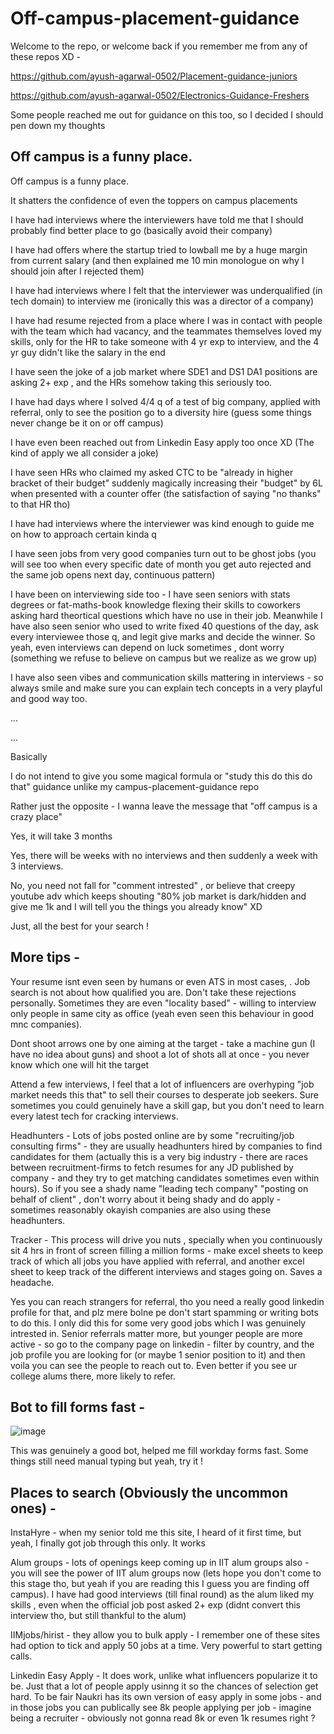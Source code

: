 # Off-campus-placement-guidance

Welcome to the repo, or welcome back if you remember me from any of these repos XD - 

https://github.com/ayush-agarwal-0502/Placement-guidance-juniors

https://github.com/ayush-agarwal-0502/Electronics-Guidance-Freshers

Some people reached me out for guidance on this too, so I decided I should pen down my thoughts 

## Off campus is a funny place.

Off campus is a funny place.

It shatters the confidence of even the toppers on campus placements

I have had interviews where the interviewers have told me that I should probably find better place to go (basically avoid their company)

I have had offers where the startup tried to lowball me by a huge margin from current salary (and then explained me 10 min monologue on why I should join after I rejected them)

I have had interviews where I felt that the interviewer was underqualified (in tech domain) to interview me (ironically this was a director of a company)

I have had resume rejected from a place where I was in contact with people with the team which had vacancy, and the teammates themselves loved my skills, only for the HR to take someone with 4 yr exp to interview, and the 4 yr guy didn't like the salary in the end 

I have seen the joke of a job market where SDE1 and DS1 DA1 positions are asking 2+ exp , and the HRs somehow taking this seriously too.

I have had days where I solved 4/4 q of a test of big company, applied with referral, only to see the position go to a diversity hire (guess some things never change be it on or off campus)

I have even been reached out from Linkedin Easy apply too once XD (The kind of apply we all consider a joke) 

I have seen HRs who claimed my asked CTC to be "already in higher bracket of their budget" suddenly magically increasing their "budget" by 6L when presented with a counter offer (the satisfaction of saying "no thanks" to that HR tho)

I have had interviews where the interviewer was kind enough to guide me on how to approach certain kinda q

I have seen jobs from very good companies turn out to be ghost jobs (you will see too when every specific date of month you get auto rejected and the same job opens next day, continuous pattern)

I have been on interviewing side too - I have seen seniors with stats degrees or fat-maths-book knowledge flexing their skills to coworkers asking hard theortical questions which have no use in their job. Meanwhile I have also seen senior who used to write fixed 40 questions of the day, ask every interviewee those q, and legit give marks and decide the winner. So yeah, even interviews can depend on luck sometimes , dont worry (something we refuse to believe on campus but we realize as we grow up)

I have also seen vibes and communication skills mattering in interviews - so always smile and make sure you can explain tech concepts in a very playful and good way too. 

...

...

Basically

I do not intend to give you some magical formula or "study this do this do that" guidance unlike my campus-placement-guidance repo

Rather just the opposite - I wanna leave the message that "off campus is a crazy place"

Yes, it will take 3 months 

Yes, there will be weeks with no interviews and then suddenly a week with 3 interviews. 

No, you need not fall for "comment intrested" , or believe that creepy youtube adv which keeps shouting "80% job market is dark/hidden and give me 1k and I will tell you the things you already know" XD

Just, all the best for your search !

## More tips - 

Your resume isnt even seen by humans or even ATS in most cases, . Job search is not about how qualified you are. Don't take these rejections personally. Sometimes they are even "locality based" - willing to interview only people in same city as office (yeah even seen this behaviour in good mnc companies). 

Dont shoot arrows one by one aiming at the target - take a machine gun (I have no idea about guns) and shoot a lot of shots all at once - you never know which one will hit the target

Attend a few interviews, I feel that a lot of influencers are overhyping "job market needs this that" to sell their courses to desperate job seekers. Sure sometimes you could genuinely have a skill gap, but you don't need to learn every latest tech for cracking interviews. 

Headhunters - Lots of jobs posted online are by some "recruiting/job consulting firms" - they are usually headhunters hired by companies to find candidates for them (actually this is a very big industry - there are races between recruitment-firms to fetch resumes for any JD published by company - and they try to get matching candidates sometimes even within hours). So if you see a shady name "leading tech company" "posting on behalf of client" , don't worry about it being shady and do apply - sometimes reasonably okayish companies are also using these headhunters. 

Tracker - This process will drive you nuts , specially when you continuously sit 4 hrs in front of screen filling a million forms - make excel sheets to keep track of which all jobs you have applied with referral, and another excel sheet to keep track of the different interviews and stages going on. Saves a headache. 

Yes you can reach strangers for referral, tho you need a really good linkedin profile for that, and plz mere bolne pe don't start spamming or writing bots to do this. I only did this for some very good jobs which I was genuinely intrested in. Senior referrals matter more, but younger people are more active - so go to the company page on linkedin - filter by country, and the job profile you are looking for (or maybe 1 senior position to it) and then voila you can see the people to reach out to. Even better if you see ur college alums there, more likely to refer. 

## Bot to fill forms fast - 

![image](https://github.com/user-attachments/assets/8e1c6ca7-24a8-4502-8e7f-0d515d571242)

This was genuinely a good bot, helped me fill workday forms fast. Some things still need manual typing but yeah, try it !

## Places to search (Obviously the uncommon ones) - 

InstaHyre - when my senior told me this site, I heard of it first time, but yeah, I finally got job through this only. It works

Alum groups - lots of openings keep coming up in IIT alum groups also - you will see the power of IIT alum groups now (lets hope you don't come to this stage tho, but yeah if you are reading this I guess you are finding off campus). I have had good interviews (till final round) as the alum liked my skills , even when the official job post asked 2+ exp (didnt convert this interview tho, but still thankful to the alum)

IIMjobs/hirist - they allow you to bulk apply - I remember one of these sites had option to tick and apply 50 jobs at a time. Very powerful to start getting calls. 

Linkedin Easy Apply - It does work, unlike what influencers popularize it to be. Just that a lot of people apply usinng it so the chances of selection get hard. To be fair Naukri has its own version of easy apply in some jobs - and in those jobs you can publically see 8k people applying per job - imagine being a recruiter - obviously not gonna read 8k or even 1k resumes right ?






